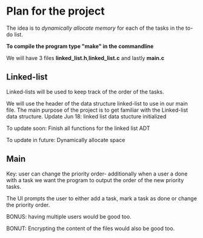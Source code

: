 # Plan for the project
The idea is to *dynamically allocate memory* for each of the tasks in the to-do list.

**To compile the program type "make" in the commandline**

We will have 3 files **linked_list.h**,**linked_list.c** and lastly **main.c**
## Linked-list
Linked-lists will be used to keep track of the order of the tasks.

We will use the header of the data structure linked-list to use in our main file.
The main purpose of the project is to get familiar with the Linked-list data structure.
Update Jun 18: linked list data stucture initialized

To update soon: Finish all functions for the linked list ADT

To update in future: Dynamically allocate space

## Main
Key: user can change the priority order- additionally when a user a done with a task we want the program to output the order of the new priority tasks.

The UI prompts the user to either add a task, mark a task as done or change the priority order. 

BONUS: having multiple users would be good too.

BONUT: Encrypting the content of the files would also be good too.
